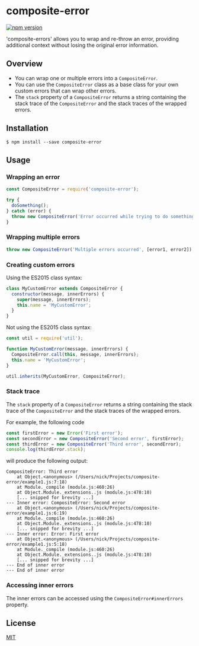 # composite-error

[![npm version](https://badge.fury.io/js/composite-error.svg)](https://badge.fury.io/js/composite-error)

'composite-errors' allows you to wrap and re-throw an error, providing additional context without losing the original error information.

## Overview

- You can wrap one or multiple errors into a `CompositeError`.
- You can use the `CompositeError` class as a base class for your own custom errors that can wrap other errors.
- The `stack` property of a `CompositeError` returns a string containing the stack trace of the `CompositeError` and the stack traces of the wrapped errors.

## Installation

```
$ npm install --save composite-error
```

## Usage

### Wrapping an error

```javascript
const CompositeError = require('composite-error');

try {
  doSomething();
} catch (error) {
  throw new CompositeError('Error occurred while trying to do something.', error);
}
```

### Wrapping multiple errors

```javascript
throw new CompositeError('Multiple errors occurred', [error1, error2]);
```

### Creating custom errors

Using the ES2015 class syntax:

```javascript
class MyCustomError extends CompositeError {
  constructor(message, innerErrors) {
    super(message, innerErrors);
    this.name = 'MyCustomError';
  }
}
```

Not using the ES2015 class syntax:

```javascript
const util = require('util');

function MyCustomError(message, innerErrors) {
  CompositeError.call(this, message, innerErrors);
  this.name = 'MyCustomError';
}

util.inherits(MyCustomError, CompositeError);
```

### Stack trace

The `stack` property of a `CompositeError` returns a string containing the stack trace of the `CompositeError` and the stack traces of the wrapped errors.

For example, the following code

```javascript
const firstError = new Error('First error');
const secondError = new CompositeError('Second error', firstError);
const thirdError = new CompositeError('Third error', secondError);
console.log(thirdError.stack);
```

will produce the following output:

```
CompositeError: Third error
    at Object.<anonymous> (/Users/nick/Projects/composite-error/example1.js:7:18)
    at Module._compile (module.js:460:26)
    at Object.Module._extensions..js (module.js:478:10)
    [... snipped for brevity ...]
--- Inner error: CompositeError: Second error
    at Object.<anonymous> (/Users/nick/Projects/composite-error/example1.js:6:19)
    at Module._compile (module.js:460:26)
    at Object.Module._extensions..js (module.js:478:10)
    [... snipped for brevity ...]
--- Inner error: Error: First error
    at Object.<anonymous> (/Users/nick/Projects/composite-error/example1.js:5:18)
    at Module._compile (module.js:460:26)
    at Object.Module._extensions..js (module.js:478:10)
    [... snipped for brevity ...]
--- End of inner error
--- End of inner error
```

### Accessing inner errors

The inner errors can be accessed using the `CompositeError#innerErrors` property.

## License

[MIT](https://github.com/nickuraltsev/composite-error/blob/master/LICENSE)

